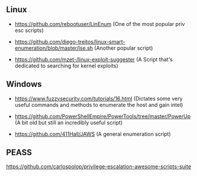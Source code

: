 ## Linux
- https://github.com/rebootuser/LinEnum (One of the most popular priv esc scripts)

- https://github.com/diego-treitos/linux-smart-enumeration/blob/master/lse.sh (Another popular script)

- https://github.com/mzet-/linux-exploit-suggester (A Script that's dedicated to searching for kernel exploits)

## Windows
- https://www.fuzzysecurity.com/tutorials/16.html  (Dictates some very useful commands and methods to enumerate the host and gain intel)

- https://github.com/PowerShellEmpire/PowerTools/tree/master/PowerUp (A bit old but still an incredibly useful script)

- https://github.com/411Hall/JAWS (A general enumeration script)


## PEASS
https://github.com/carlospolop/privilege-escalation-awesome-scripts-suite